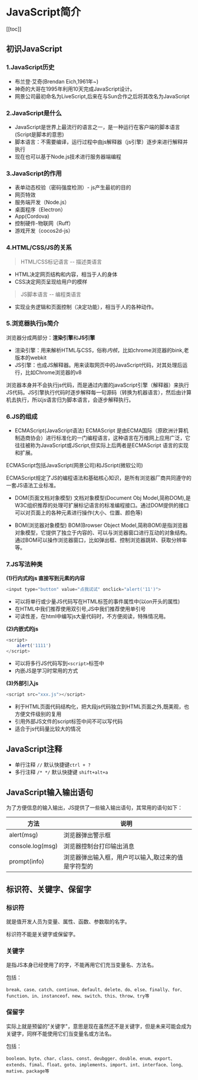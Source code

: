 #  JavaScript简介
[[toc]]

## 初识JavaScript

### 1.JavaScript历史
- 布兰登·艾奇(Brendan Eich,1961年~)
- 神奇的大哥在1995年利用10天完成JavaScript设计。
- 网景公司最初命名为LiveScript,后来在与Sun合作之后将其改名为JavaScript

### 2.JavaScript是什么
- JavaScript是世界上最流行的语言之一，是一种运行在客户端的脚本语言(Script是脚本的意思)
- 脚本语言：不需要编译，运行过程中由js解释器（js引擎）逐步来进行解释并执行
- 现在也可以基于Node.js技术进行服务器端编程

### 3.JavaScript的作用
- 表单动态校验（密码强度检测）- js产生最初的目的
- 网页特效
- 服务端开发（Node.js）
- 桌面程序（Electron）
- App(Cordova)
- 控制硬件-物联网（Ruff）
- 游戏开发（cocos2d-js）

### 4.HTML/CSS/JS的关系

> HTML/CSS标记语言 -- 描述类语言
- HTML决定网页结构和内容，相当于人的身体
- CSS决定网页呈现给用户的模样

> JS脚本语言 -- 编程类语言
- 实现业务逻辑和页面控制（决定功能），相当于人的各种动作。


### 5.浏览器执行js简介

浏览器分成两部分：**渲染引擎**和**JS引擎**
- 渲染引擎：用来解析HTML与CSS，俗称*内核*，比如chrome浏览器的bink,老版本的webkit
- JS引擎：也成JS解释器。用来读取网页中的JavaScript代码，对其处理后运行，比如Chrome浏览器的v8

浏览器本身并不会执行js代码，而是通过内置的javaScript引擎（解释器）来执行JS代码。JS引擎执行代码时逐步解释每一句源码（转换为机器语言），然后由计算机去执行，所以js语言归为脚本语言，会逐步解释执行。

### 6.JS的组成

- ECMAScript(JavaScript语法)
ECMAScript 是由ECMA国际（原欧洲计算机制造商协会）进行标准化的一门编程语言，这种语言在万维网上应用广泛，它往往被称为JavaScript或JScript,但实际上后两者是ECMAScript
语言的实现和扩展。

ECMAScript包括JavaScript(网景公司)和JScript(微软公司)

ECMAScript规定了JS的编程语法和基础核心知识，是所有浏览器厂商共同遵守的一套JS语法工业标准。

- DOM(页面文档对象模型)
文档对象模型(Document Obj Model,简称DOM),是W3C组织推荐的处理可扩展标记语言的标准编程接口。通过DOM提供的接口可以对页面上的各种元素进行操作(大小、位置、颜色等)

- BOM(浏览器对象模型)
BOM(Browser Object Model,简称BOM)是指浏览器对象模型，它提供了独立于内容的、可以与浏览器窗口进行互动的对象结构。通过BOM可以操作浏览器窗口，比如弹出框、控制浏览器跳转、获取分辨率等。

### 7.JS写法种类

**(1)行内式的js 直接写到元素的内容**
```js
<input type="button" value="点我试试" onclick="alert('11')">
```
- 可以将单行或少量JS代码写在HTML标签的事件属性中(以on开头的属性)
- 在HTML中我们推荐使用双引号,JS中我们推荐使用单引号
- 可读性差，在html中编写js大量代码时，不方便阅读，特殊情况用。

**(2)内嵌式的js**
```js
<script>
    alert('1111')
</script>
```
- 可以将多行JS代码写到`<script>`标签中
- 内嵌JS是学习时常用的方式

**(3)外部引入js**
```js
<script src="xxx.js"></script>
```
- 利于HTML页面代码结构化，把大段js代码独立到HTML页面之外,既美观，也方便文件级别的复用
- 引用外部JS文件的script标签中间不可以写代码
- 适合于js代码量比较大的情况


## JavaScript注释

- 单行注释 `//`   默认快捷键`ctrl + ?`
- 多行注释 `/* */`  默认快捷键 `shift+alt+a`

## JavaScript输入输出语句

为了方便信息的输入输出，JS提供了一些输入输出语句，其常用的语句如下：

方法 | 说明
---|---
alert(msg) | 浏览器弹出警示框
console.log(msg) | 浏览器控制台打印输出消息
prompt(info) | 浏览器弹出输入框，用户可以输入,取过来的值是字符型的



## 标识符、关键字、保留字

### 标识符

就是值开发人员为变量、属性、函数、参数取的名字。

标识符不能是关键字或保留字。

### 关键字

是指JS本身已经使用了的字，不能再用它们充当变量名、方法名。

包括：
```
break、case、catch、continue、default、delete、do、else、finally、for、function、in、instanceof、new、switch、this、throw、try等
```

### 保留字

实际上就是预留的"关键字"，意思是现在虽然还不是关键字，但是未来可能会成为关键字，同样不能使用它们当变量名或方法名。

包括：
```
boolean、byte、char、class、const、deubgger、double、enum、export、extends、fimal、float、goto、implements、import、int、interface、long、mative、package等
```